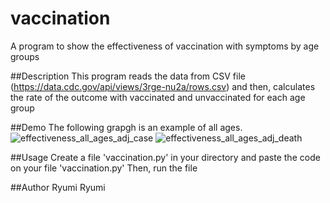 vaccination
====

A program to show the effectiveness of vaccination with symptoms by age groups

##Description
This program reads the data from CSV file (https://data.cdc.gov/api/views/3rge-nu2a/rows.csv) and then, calculates the rate of the outcome with vaccinated and unvaccinated for each age group

##Demo
The following grapgh is an example of all ages.
![effectiveness_all_ages_adj_case](https://github.com/Ryumi-Ryumi/vaccination/assets/153894701/41f10551-f57d-4acb-a28f-8022c953765f)
![effectiveness_all_ages_adj_death](https://github.com/Ryumi-Ryumi/vaccination/assets/153894701/27389c53-8147-42d7-9536-03b133cbf77c)

##Usage
Create a file 'vaccination.py' in your directory and paste the code on your file 'vaccination.py'
Then, run the file

##Author
Ryumi Ryumi
